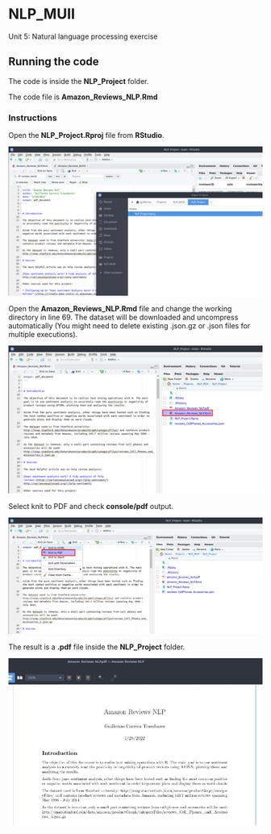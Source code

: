 # NLP_MUII

Unit 5: Natural language processing exercise

## Running the code

The code is inside the **NLP_Project** folder.

The code file is **Amazon_Reviews_NLP.Rmd**

### Instructions

Open the **NLP_Project.Rproj** file from **RStudio**.

![Open Project](./Assets/open_project.png)

Open the **Amazon_Reviews_NLP.Rmd** file and change the working directory in line 69. The dataset will be downloaded and uncompress automatically (You might need to delete existing .json.gz or .json files for multiple executions).

![Open RMD file](./Assets/open_rmd.png)

Select knit to PDF and check **console/pdf** output.

![Open RMD file](./Assets/knit_file.png)

The result is a **.pdf** file inside the **NLP_Project** folder.

![PDF](./Assets/pdf.png)